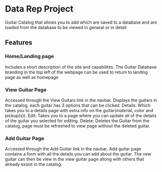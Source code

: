 # Data Rep Project

Guitar Catalog that allows you to add which are saved to a database and are loaded from the database to be viewed in general or in detail:

## Features

### Home/Landing page

Includes a short description of the site and capabilites.
The Guitar Database branding in the top left of the webpage can be used to return to landing page as well as homepage

### View Guitar Page

Accessed through the View Guitars link in the navbar.
Displays the guitars in the catalog, each guitar has 3 options that can be clicked.
Details: Which takes you to a details page with extra info on the guitar(material, color and pickup(s)).
Edit: Takes you to a page where you can update all of the details of the guitar you selected for editing.
Delete: Deletes the Guitar from the catalog, page must be refreshed to view page without the deleted guitar.

### Add Guitar Page

Accessed through the Add Guitar link in the navbar.
Add guitar page contains a form with all the details you can add about the guitar.
The new guitar can then be view in the view guitar page allong with others that already exsist in the catalog.

